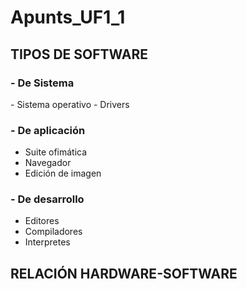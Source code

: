 # Apunts_UF1_1

## TIPOS DE SOFTWARE
### - De Sistema
\- Sistema operativo
\- Drivers
### - De aplicación
- Suite ofimática
- Navegador
- Edición de imagen
### - De desarrollo
- Editores
- Compiladores
- Interpretes
## RELACIÓN HARDWARE-SOFTWARE
